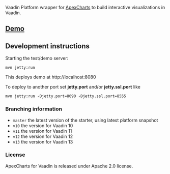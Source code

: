Vaadin Platform wrapper for [ApexCharts](https://github.com/apexcharts/apexcharts.js) to build interactive visualizations in Vaadin.

## [Demo](https://appreciated-collection.herokuapp.com/apexcharts/)

## Development instructions

Starting the test/demo server:
```
mvn jetty:run
```

This deploys demo at http://localhost:8080

To deploy to another port set **jetty.port** and/or **jetty.ssl.port** like
```
mvn jetty:run -Djetty.port=8090 -Djetty.ssl.port=8555
```

### Branching information

* `master` the latest version of the starter, using latest platform snapshot
* `v10` the version for Vaadin 10
* `v11` the version for Vaadin 11
* `v12` the version for Vaadin 12
* `v13` the version for Vaadin 13

### License

ApexCharts for Vaadin is released under Apache 2.0 license.
